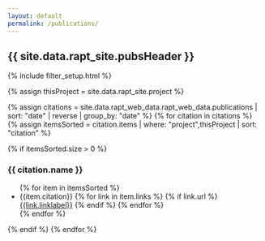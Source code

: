 ```yaml
---
layout: default
permalink: /publications/
---
```


<h2> {{ site.data.rapt_site.pubsHeader }} </h2>

{% include filter_setup.html %}

{% assign thisProject = site.data.rapt_site.project %}

{% assign citations = site.data.rapt_web_data.rapt_web_data.publications |  sort: "date" | reverse | group_by: "date" %}
{% for citation in citations %}
{% assign itemsSorted = citation.items | where: "project",thisProject | sort: "citation" %}

{% if itemsSorted.size > 0 %}
<h3>{{ citation.name }}</h3>
  <ul class="pubs">
  {% for item in itemsSorted %}<li class="pub-item" data-type="{{ item.type }}">{{item.citation}}        
    {% for link in item.links %}
      {% if link.url %}<a href="{{link.url}}" target="_blank"><i class="fa-regular fa-file-lines"></i>{{link.linklabel}}</a>
      {% endif %}
    {% endfor %}
    </li>
  {% endfor %}
  </ul>
  {% endif %}
{% endfor %}



